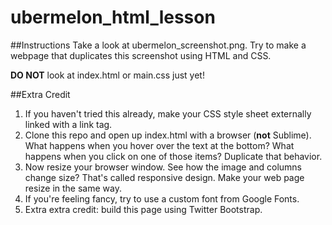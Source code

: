 ubermelon_html_lesson
=====================

##Instructions
Take a look at ubermelon_screenshot.png. Try to make a webpage that duplicates this screenshot using HTML and CSS.

**DO NOT** look at index.html or main.css just yet!

##Extra Credit
1. If you haven't tried this already, make your CSS style sheet externally linked with a link tag.
2. Clone this repo and open up index.html with a browser (**not** Sublime). What happens when you hover over the text at the bottom? What happens when you click on one of those items? Duplicate that behavior.
3. Now resize your browser window. See how the image and columns change size? That's called responsive design. Make your web page resize in the same way.
4. If you're feeling fancy, try to use a custom font from Google Fonts.
5. Extra extra credit: build this page using Twitter Bootstrap.
